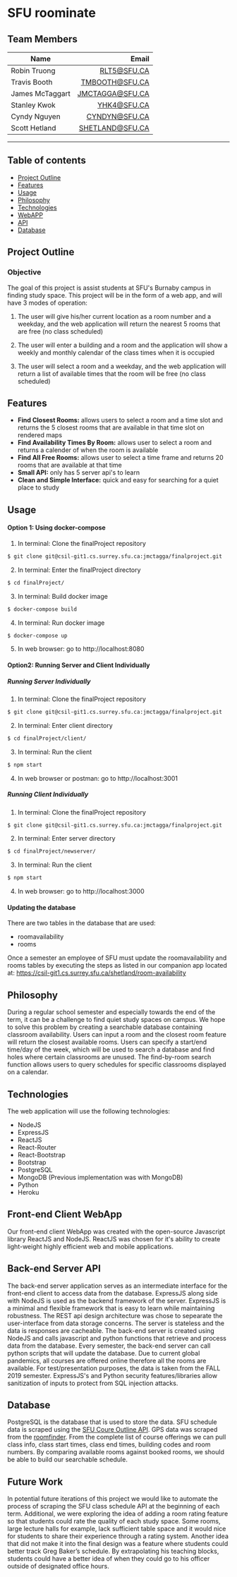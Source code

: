# SFU roominate

## Team Members

| Name            | Email           |
|-----------------|----------------:|
| Robin Truong    | RLT5@SFU.CA     |
| Travis Booth    | TMBOOTH@SFU.CA  |
| James McTaggart | JMCTAGGA@SFU.CA |
| Stanley Kwok    | YHK4@SFU.CA     |
| Cyndy Nguyen    | CYNDYN@SFU.CA   |
| Scott Hetland   | SHETLAND@SFU.CA |
---

## Table of contents
- [Project Outline](#project-outline)
- [Features](#features)
- [Usage](#usage)
- [Philosophy](#philosophy)
- [Technologies](#technologies)
- [WebAPP](#webapp)
- [API](#API)
- [Database](#database)
 


## Project Outline
### Objective

The goal of this project is assist students at SFU's Burnaby campus in finding study space. This project will be in the form of a web app, and will have 3 modes of operation:

1. The user will give his/her current location as a room number and a weekday, and the web application will return the nearest 5 rooms that are free (no class scheduled)

2. The user will enter a building and a room and the application will show a weekly and monthly calendar of the class times when it is occupied

3. The user will select a room and a weekday, and the web application will return a list of available times that the room will be free (no class scheduled)



## Features 
- __Find Closest Rooms:__ allows users to select a room and a time slot and returns the 5 closest rooms that are available in that time slot on rendered maps
- __Find Availability Times By Room:__ allows user to select a room and returns a calender of when the room is available
- __Find All Free Rooms:__ allows user to select a time frame and returns 20 rooms that are available at that time
- __Small API:__ only has 5 server api's to learn
- __Clean and Simple Interface:__ quick and easy for searching for a quiet place to study

## Usage

#### Option 1: Using docker-compose
1. In terminal: Clone the finalProject repository
```bash
$ git clone git@csil-git1.cs.surrey.sfu.ca:jmctagga/finalproject.git
```
2. In terminal: Enter the finalProject directory
```bash
$ cd finalProject/
```
3. In terminal: Build docker image
```bash
$ docker-compose build
```
4. In terminal: Run docker image
```bash
$ docker-compose up
```
5. In web browser: go to http://localhost:8080


#### Option2: Running Server and Client Individually

##### Running Server Individually
1. In terminal: Clone the finalProject repository
```bash
$ git clone git@csil-git1.cs.surrey.sfu.ca:jmctagga/finalproject.git
```
2. In terminal: Enter client directory
```bash
$ cd finalProject/client/
```
3. In terminal: Run the client
```bash
$ npm start
```
4. In web browser or postman: go to http://localhost:3001


##### Running Client Individually
1. In terminal: Clone the finalProject repository
```bash
$ git clone git@csil-git1.cs.surrey.sfu.ca:jmctagga/finalproject.git
```
2. In terminal: Enter server directory
```bash
$ cd finalProject/newserver/
```
3. In terminal: Run the client
```bash
$ npm start
```
4. In web browser: go to http://localhost:3000


#### Updating the database
There are two tables in the database that are used:
* roomavailability
* rooms

Once a semester an employee of SFU must update the roomavailability and rooms tables by executing the steps as listed in our companion app located at: https://csil-git1.cs.surrey.sfu.ca/shetland/room-availability


## Philosophy

During a regular school semester and especially towards the end of the term, it can be a challenge to find quiet study spaces on campus. We hope to solve this problem by creating a searchable database containing classroom availability. Users can input a room and the closest room feature will return the closest available rooms. Users can specify a start/end time/day of the week, which will be used to search a database and find holes where certain classrooms are unused. The find-by-room search function allows users to query schedules for specific classrooms displayed on a calendar. 


## Technologies

The web application will use the following technologies:

- NodeJS
- ExpressJS
- ReactJS
- React-Router
- React-Bootstrap
- Bootstrap
- PostgreSQL 
- MongoDB (Previous implementation was with MongoDB)
- Python 
- Heroku


## Front-end Client WebApp

Our front-end client WebApp was created with the open-source Javascript library ReactJS and NodeJS. ReactJS was chosen for it's ability to create light-weight highly efficient web and mobile applications. 

## Back-end Server API

The back-end server application serves as an intermediate interface for the front-end client to access data from the database. ExpressJS along side with NodeJS is used as the backend framework of the server. ExpressJS is a minimal and flexible framework that is easy to learn while maintaining robustness. The REST api design architecture was chose to sepearate the user-interface from data storage concerns. The server is stateless and the data is responses are cacheable. The back-end server is created using NodeJS and calls javascript and python functions that retrieve and process data from the database. Every semester, the back-end server can call python scripts that will update the database. Due to current global pandemics, all courses are offered online therefore all the rooms are available. For test/presentation purposes, the data is taken from the FALL 2019 semester. ExpressJS's and Python security features/libraries allow sanitization of inputs to protect from SQL injection attacks.

## Database

PostgreSQL is the database that is used to store the data. SFU schedule data is scraped using the [SFU Coure Outline API](http://www.sfu.ca/bin/wcm/course-outlines). GPS data was scraped from the [roomfinder](https://roomfinder.sfu.ca/apps/sfuroomfinder_web/). From the complete list of course offerings we can pull class info, class start times, class end times, building codes and room numbers. By comparing available rooms against booked rooms, we should be able to build our searchable schedule.


<!--https://sfuroominate.herokuapp.com/-->


## Future Work

In potential future iterations of this project we would like to automate the process of scraping the SFU class schedule API at the beginning of each term. Additional,  we were exploring the idea of adding a room rating feature so that students could rate the quality of each study space. Some rooms, large lecture halls for example, lack sufficient table space and it would nice for students to share their experience through a rating system. Another idea that did not make it into the final design was a feature where students could better track Greg Baker’s schedule. By extrapolating his teaching blocks, students could have a better idea of when they could go to his officer outside of designated office hours.  
